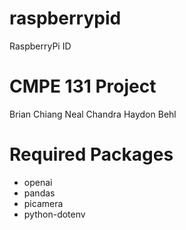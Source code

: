 # raspberrypid
RaspberryPi ID

# CMPE 131 Project 

Brian Chiang
Neal Chandra
Haydon Behl

# Required Packages
- openai
- pandas
- picamera
- python-dotenv